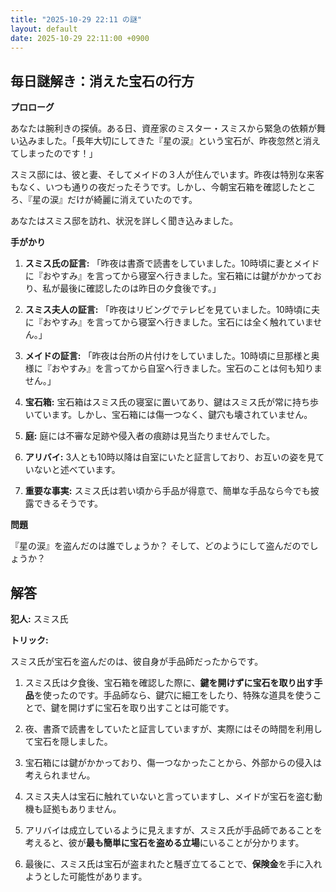 ```yaml
---
title: "2025-10-29 22:11 の謎"
layout: default
date: 2025-10-29 22:11:00 +0900
---
```

## 毎日謎解き：消えた宝石の行方

**プロローグ**

あなたは腕利きの探偵。ある日、資産家のミスター・スミスから緊急の依頼が舞い込みました。「長年大切にしてきた『星の涙』という宝石が、昨夜忽然と消えてしまったのです！」

スミス邸には、彼と妻、そしてメイドの３人が住んでいます。昨夜は特別な来客もなく、いつも通りの夜だったそうです。しかし、今朝宝石箱を確認したところ、『星の涙』だけが綺麗に消えていたのです。

あなたはスミス邸を訪れ、状況を詳しく聞き込みました。

**手がかり**

1.  **スミス氏の証言:** 「昨夜は書斎で読書をしていました。10時頃に妻とメイドに『おやすみ』を言ってから寝室へ行きました。宝石箱には鍵がかかっており、私が最後に確認したのは昨日の夕食後です。」

2.  **スミス夫人の証言:** 「昨夜はリビングでテレビを見ていました。10時頃に夫に『おやすみ』を言ってから寝室へ行きました。宝石には全く触れていません。」

3.  **メイドの証言:** 「昨夜は台所の片付けをしていました。10時頃に旦那様と奥様に『おやすみ』を言ってから自室へ行きました。宝石のことは何も知りません。」

4.  **宝石箱:** 宝石箱はスミス氏の寝室に置いてあり、鍵はスミス氏が常に持ち歩いています。しかし、宝石箱には傷一つなく、鍵穴も壊されていません。

5.  **庭:** 庭には不審な足跡や侵入者の痕跡は見当たりませんでした。

6.  **アリバイ:** 3人とも10時以降は自室にいたと証言しており、お互いの姿を見ていないと述べています。

7.  **重要な事実:** スミス氏は若い頃から手品が得意で、簡単な手品なら今でも披露できるそうです。

**問題**

『星の涙』を盗んだのは誰でしょうか？ そして、どのようにして盗んだのでしょうか？

## 解答

**犯人:** スミス氏

**トリック:**

スミス氏が宝石を盗んだのは、彼自身が手品師だったからです。

1.  スミス氏は夕食後、宝石箱を確認した際に、**鍵を開けずに宝石を取り出す手品**を使ったのです。手品師なら、鍵穴に細工をしたり、特殊な道具を使うことで、鍵を開けずに宝石を取り出すことは可能です。

2.  夜、書斎で読書をしていたと証言していますが、実際にはその時間を利用して宝石を隠しました。

3.  宝石箱には鍵がかかっており、傷一つなかったことから、外部からの侵入は考えられません。

4.  スミス夫人は宝石に触れていないと言っていますし、メイドが宝石を盗む動機も証拠もありません。

5.  アリバイは成立しているように見えますが、スミス氏が手品師であることを考えると、彼が**最も簡単に宝石を盗める立場**にいることが分かります。

6.  最後に、スミス氏は宝石が盗まれたと騒ぎ立てることで、**保険金**を手に入れようとした可能性があります。
